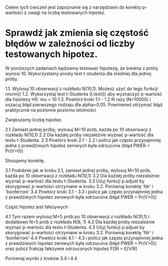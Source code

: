 Celem tych ćwiczeń jest zapoznanie się z narzędziami do korekty p-wartości z uwagi na liczbę testowanych hipotez.

# Sprawdź jak zmienia się częstość błędów w zależności od liczby testowanych hipotez.

W poniższych zadaniach będziemy testować hipotezę, że średnia z próby wynosi 10.
Wykorzystamy prosty test t-studenta dla średniej dla jednej próby.

1.1. Wylosuj 10 obserwacji z rozkładu N(10,1). Możesz użyć do tego funkcji rnorm()
1.2. Wykorzystaj test t-Studenta (t.test()) aby wyznaczyć p-wartość dla hipotezy H0: mu = 10
1.3. Powtórz kroki 1.1 - 1.2 N razy (N=10000) i oszacuj błąd pierwszego rodzaju dla alpha=0.05. Powinieneś otrzymać błąd praktycznie na poziomie poziomu istotności

Zwiększamy liczbę hipotez.

2.1 Zamiast jednej próby, wylosuj M=10 prób, każda po 10 obserwacji z rozkładu N(10,1)
2.2 Dla każdej próby niezależnie wyznać p-wartość dla testu t-Studenta. 
2.3 Powtórz kroki 2.1 - 2.2 i policz jak często przynajmniej jedna z prawdziwych hipotez zerowych była odrzucona (błąd PWER = Pr(V>0))

Stosujemy korektę.

3.1 Podobnie jak w kroku 2.1, zamiast jednej próby, wylosuj M=10 prób, każda po 10 obserwacji z rozkładu N(10,1)
3.2 Dla każdej próby niezależnie wyznać p-wartość dla testu t-Studenta. 
3.3 Użyj funkcji p.adjust by skorygować p-wartości otrzymane w kroku 3.2. Porównaj korektę 'fdr' i 'bonferroni'
3.4 Powtórz kroki 3.1 - 3.3 i policz jak często przynajmniej jedna z prawdziwych hipotez zerowych była odrzucona (błąd PWER = Pr(V>0))

Część hipotez jest fałszywych


4.1 Tym razem wylosuj M=5 prób po 10 obserwacji z rozkładu N(10,1) i dodatkowo N=5 prób z rozkładu N(8, 1)
4.2 Dla każdej próby niezależnie wyznać p-wartość dla testu t-Studenta. 
4.3 Użyj funkcji p.adjust by skorygować p-wartości otrzymane w kroku 3.2. Porównaj korektę 'fdr' i 'bonferroni'
4.4 Powtórz kroki 4.1 - 4.3 i policz jak często przynajmniej jedna z prawdziwych hipotez zerowych była odrzucona (błąd PWER = Pr(V>0)) oraz policz frakcję fałszywie odrzuconych hipotez FDR = E[V/R]

Porównaj wyniki z kroków 3.4 i 4.4

